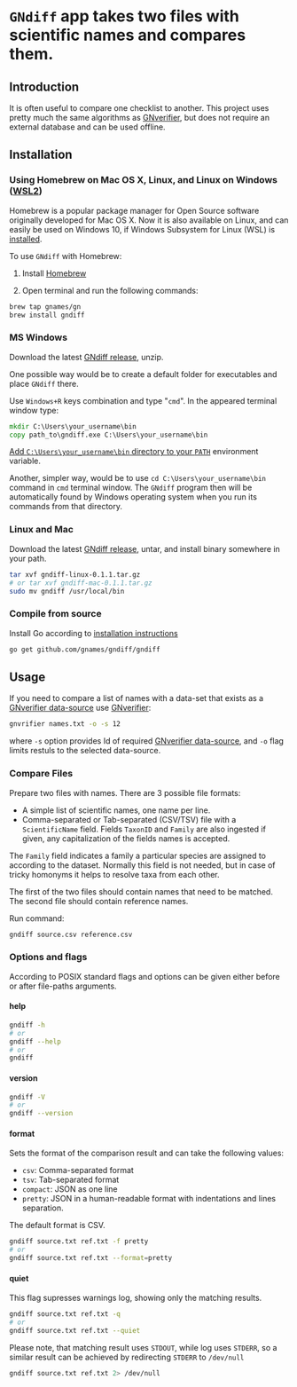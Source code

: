 # `GNdiff` app takes two files with scientific names and compares them.

## Introduction

It is often useful to compare one checklist to another. This project uses
pretty much the same algorithms as [GNverifier], but does not require an
external database and can be used offline.

## Installation

### Using Homebrew on Mac OS X, Linux, and Linux on Windows ([WSL2][WSL install])

Homebrew is a popular package manager for Open Source software originally
developed for Mac OS X. Now it is also available on Linux, and can easily
be used on Windows 10, if Windows Subsystem for Linux (WSL) is
[installed][WSL install].

To use `GNdiff` with Homebrew:

1. Install [Homebrew]

2. Open terminal and run the following commands:

```bash
brew tap gnames/gn
brew install gndiff
```

### MS Windows

Download the latest [GNdiff release], unzip.

One possible way would be to create a default folder for executables and place
``GNdiff`` there.

Use ``Windows+R`` keys
combination and type "``cmd``". In the appeared terminal window type:

```cmd
mkdir C:\Users\your_username\bin
copy path_to\gndiff.exe C:\Users\your_username\bin
```

[Add ``C:\Users\your_username\bin`` directory to your ``PATH``][winpath]
environment variable.

Another, simpler way, would be to use ``cd C:\Users\your_username\bin`` command
in ``cmd`` terminal window. The ``GNdiff`` program then will be automatically
found by Windows operating system when you run its commands from that
directory.

### Linux and Mac

Download the latest [GNdiff release], untar, and install binary somewhere
in your path.

```bash
tar xvf gndiff-linux-0.1.1.tar.gz
# or tar xvf gndiff-mac-0.1.1.tar.gz
sudo mv gndiff /usr/local/bin
```

### Compile from source

Install Go according to [installation instructions][go-install]

```bash
go get github.com/gnames/gndiff/gndiff
```

## Usage

If you need to compare a list of names with a data-set that exists as a
[GNverifier data-source] use [GNverifier]:

```bash
gnvrifier names.txt -o -s 12
```

where `-s` option provides Id of required [GNverifier data-source], and `-o`
flag limits restuls to the selected data-source.

### Compare Files

Prepare two files with names. There are 3 possible file formats:

* A simple list of scientific names, one name per line.
* Comma-separated or Tab-separated (CSV/TSV) file with a `ScientificName`
  field. Fields `TaxonID` and `Family` are also ingested if given, any
  capitalization of the fields names is accepted.

The `Family` field indicates a family a particular species are assigned to
according to the dataset. Normally this field is not needed, but in case of
tricky homonyms it helps to resolve taxa from each other.

The first of the two files should contain names that need to be matched.
The second file should contain reference names.

Run command:

```bash
gndiff source.csv reference.csv
```

### Options and flags

According to POSIX standard flags and options can be given either before or
after file-paths arguments.

#### help

```bash
gndiff -h
# or
gndiff --help
# or
gndiff
```

#### version

```bash
gndiff -V
# or
gndiff --version
```

#### format

Sets the format of the comparison result and can take the following values:

* `csv`: Comma-separated format
* `tsv`: Tab-separated format
* `compact`: JSON as one line
* `pretty`: JSON in a human-readable format with indentations and lines separation.

The default format is CSV.

```bash
gndiff source.txt ref.txt -f pretty
# or
gndiff source.txt ref.txt --format=pretty
```

#### quiet

This flag supresses warnings log, showing only the matching results.

```bash
gndiff source.txt ref.txt -q
# or
gndiff source.txt ref.txt --quiet
```

Please note, that matching result uses `STDOUT`, while log uses `STDERR`,
so a similar result can be achieved by redirecting `STDERR` to `/dev/null`

```bash
gndiff source.txt ref.txt 2> /dev/null
```


[GNdiff release]: https://github.com/gnames/gndiff/releases/latest
[GNdiff]: https://github.com/gnames/gndiff
[GNverifier data-source]: https://verifier.globalnames.org/data_sources
[GNverifier]: https://github.com/gnames/gnverifier
[Homebrew]: https://brew.sh/
[WSL install]: https://docs.microsoft.com/en-us/windows/wsl/install-win10
[go-install]: https://golang.org/doc/install
[winpath]: https://www.computerhope.com/issues/ch000549.htm
